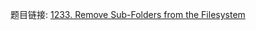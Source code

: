 题目链接: [1233. Remove Sub-Folders from the Filesystem](https://leetcode.com/problems/remove-sub-folders-from-the-filesystem/)
